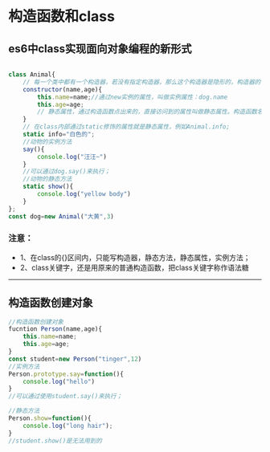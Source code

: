 # 构造函数和class
## es6中class实现面向对象编程的新形式

```js

class Animal{
    // 每一个类中都有一个构造器，若没有指定构造器，那么这个构造器是隐形的，构造器的作用，就是每当new一个类，必然优先执行构造器中的代码
    constructor(name,age){
        this.name=name;//通过new实例的属性，叫做实例属性：dog.name
        this.age=age;
        // 静态属性，通过构造函数点出来的，直接访问到的属性叫做静态属性。构造函数名.属性
    }
    // 在class内部通过static修饰的属性就是静态属性，例如Animal.info;
    static info="白色的";
    //动物的实例方法
    say(){
        console.log("汪汪~")
    }
    //可以通过dog.say()来执行；
    //动物的静态方法
    static show(){
        console.log("yellow body")
    }
};
const dog=new Animal("大黄",3)
```

### 注意：
- 1、在class的{}区间内，只能写构造器，静态方法，静态属性，实例方法；
- 2、class关键字，还是用原来的普通构造函数，把class关键字称作语法糖

---

## 构造函数创建对象

```js
//构造函数创建对象
fucntion Person(name,age){
    this.name=name;
    this.age=age;
}
const student=new Person("tinger",12)
//实例方法
Person.prototype.say=function(){
    console.log("hello")
}
//可以通过使用student.say()来执行；

//静态方法
Person.show=function(){
    console.log("long hair");
}
//student.show()是无法用到的
```

